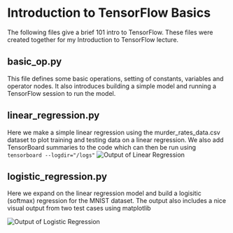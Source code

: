 # Introduction to TensorFlow Basics

The following files give a brief 101 intro to TensorFlow. These files were created together for my Introduction to TensorFlow lecture.

## basic_op.py
This file defines some basic operations, setting of constants, variables and operator nodes. It also introduces building a simple model and running a TensorFlow session to run the model.

## linear_regression.py
Here we make a simple linear regression using the murder_rates_data.csv dataset to plot training and testing data on a linear regression. We also add TensorBoard summaries to the code which can then be run using `tensorboard --logdir="/logs"`
![Output of Linear Regression](https://github.com/skydev111/Tensorflow-introduction/blob/main/output_linear_regression.PNG "Output of Linear Regression")


## logistic_regression.py
Here we expand on the linear regression model and build a logisitic (softmax) regression for the MNIST dataset. The output also includes a nice visual output from two test cases using matplotlib

![Output of Logistic Regression](https://github.com/skydev111/Tensorflow-introduction/blob/main/output_logistic_regression.PNG "Output of Logistic Regression")